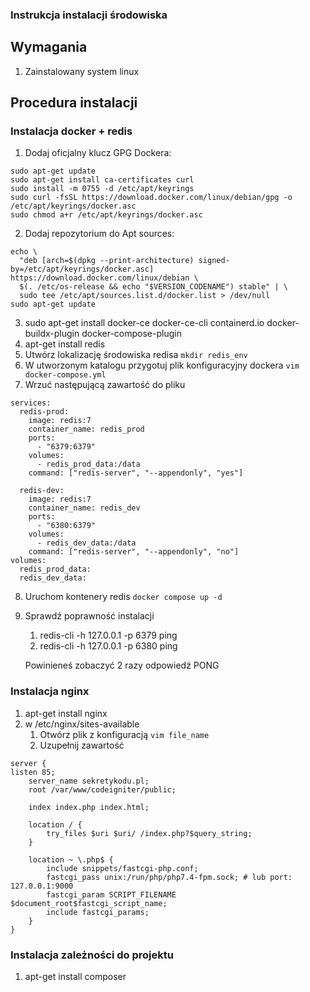 ### Instrukcja instalacji środowiska
## Wymagania
1. Zainstalowany system linux

## Procedura instalacji
### Instalacja docker + redis
1. Dodaj oficjalny klucz GPG Dockera:
```
sudo apt-get update
sudo apt-get install ca-certificates curl
sudo install -m 0755 -d /etc/apt/keyrings
sudo curl -fsSL https://download.docker.com/linux/debian/gpg -o /etc/apt/keyrings/docker.asc
sudo chmod a+r /etc/apt/keyrings/docker.asc
```
2.  Dodaj repozytorium do Apt sources:
```
echo \
  "deb [arch=$(dpkg --print-architecture) signed-by=/etc/apt/keyrings/docker.asc] https://download.docker.com/linux/debian \
  $(. /etc/os-release && echo "$VERSION_CODENAME") stable" | \
  sudo tee /etc/apt/sources.list.d/docker.list > /dev/null
sudo apt-get update
```
3. sudo apt-get install docker-ce docker-ce-cli containerd.io docker-buildx-plugin docker-compose-plugin
4. apt-get install redis
5. Utwórz lokalizację środowiska redisa
  `mkdir redis_env`
6. W utworzonym katalogu przygotuj plik konfiguracyjny dockera
   `vim docker-compose.yml`
7. Wrzuć następującą zawartość do pliku
```version: '3.8'
services:
  redis-prod:
    image: redis:7
    container_name: redis_prod
    ports:
      - "6379:6379"
    volumes:
      - redis_prod_data:/data
    command: ["redis-server", "--appendonly", "yes"]

  redis-dev:
    image: redis:7
    container_name: redis_dev
    ports:
      - "6380:6379"
    volumes:
      - redis_dev_data:/data
    command: ["redis-server", "--appendonly", "no"]
volumes:
  redis_prod_data:
  redis_dev_data:
```
8. Uruchom kontenery redis
`docker compose up -d`
9. Sprawdź poprawność instalacji
    1. redis-cli -h 127.0.0.1 -p 6379 ping
    2. redis-cli -h 127.0.0.1 -p 6380 ping
   
   Powinieneś zobaczyć 2 razy odpowiedź PONG
### Instalacja nginx
1. apt-get install nginx
2. w /etc/nginx/sites-available
   1. Otwórz plik z konfiguracją
      `vim file_name`
   2. Uzupełnij zawartość
```
server {
listen 85;
    server_name sekretykodu.pl;
    root /var/www/codeigniter/public;

    index index.php index.html;

    location / {
        try_files $uri $uri/ /index.php?$query_string;
    }

    location ~ \.php$ {
        include snippets/fastcgi-php.conf;
        fastcgi_pass unix:/run/php/php7.4-fpm.sock; # lub port: 127.0.0.1:9000
        fastcgi_param SCRIPT_FILENAME $document_root$fastcgi_script_name;
        include fastcgi_params;
    }
}
```
### Instalacja zależności do projektu
1. apt-get install composer
   
